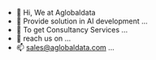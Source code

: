 - 👋 Hi, We at Aglobaldata
- 👀 Provide solution in AI development ...
- 🌱 To get Consultancy Services ...
- 💞️ reach us on ...
- 📫 sales@aglobaldata.com  ...

<!---
aglobaldata/aglobaldata is a ✨ special ✨ repository because its `README.md` (this file) appears on your GitHub profile.
You can click the Preview link to take a look at your changes.
--->
